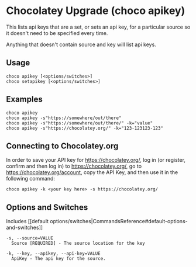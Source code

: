 # Chocolatey Upgrade (choco apikey)
This lists api keys that are a set, or sets an api key, for a particular
 source so it doesn't need to be specified every time.

Anything that doesn't contain source and key will list api keys.

## Usage

    choco apikey [<options/switches>]
    choco setapikey [<options/switches>]

## Examples

    choco apikey
    choco apikey -s"https://somewhere/out/there"
    choco apikey -s"https://somewhere/out/there/" -k="value"
    choco apikey -s"https://chocolatey.org/" -k="123-123123-123"

## Connecting to Chocolatey.org

In order to save your API key for https://chocolatey.org/,
 log in (or register, confirm and then log in) to
 https://chocolatey.org/, go to https://chocolatey.org/account,
 copy the API Key, and then use it in the following command:

    choco apikey -k <your key here> -s https://chocolatey.org/

## Options and Switches

Includes [[default options/switches|CommandsReference#default-options-and-switches]]

```
-s, --source=VALUE
  Source [REQUIRED] - The source location for the key

-k, --key, --apikey, --api-key=VALUE
  ApiKey - The api key for the source.
```

